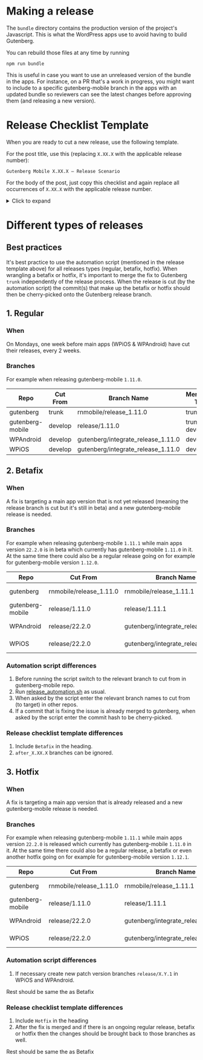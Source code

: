 # Making a release

The `bundle` directory contains the production version of the project's Javascript. This is what the WordPress apps use to avoid having to build Gutenberg.

You can rebuild those files at any time by running

```
npm run bundle
```

This is useful in case you want to use an unreleased version of the bundle in the apps. For instance, on a PR that's a work in progress, you might want to include to a specific gutenberg-mobile branch in the apps with an updated bundle so reviewers can see the latest changes before approving them (and releasing a new version).

# Release Checklist Template

When you are ready to cut a new release, use the following template.

For the post title, use this (replacing `X.XX.X` with the applicable release number):

```
Gutenberg Mobile X.XX.X – Release Scenario
```

For the body of the post, just copy this checklist and again replace all occurrences of `X.XX.X` with the applicable release number.
<details><summary>Click to expand</summary>
<p>
  
```html

<!-- wp:paragraph -->
<p>This checklist is based on the <a href="https://github.com/wordpress-mobile/release-toolkit-gutenberg-mobile/blob/develop/Releasing.md#release-checklist-template">Release Checklist Template</a>. If you need a checklist for a new gutenberg-mobile release, please copy from that template.</p>
<!-- /wp:paragraph -->

<!-- wp:paragraph -->
<p>+mobilegutenberg +mobilegutenpagesp2</p>
<!-- /wp:paragraph -->

<!-- wp:heading {"level":3} -->
<h3>Day 1 - create the release branch, update the version</h3>
<!-- /wp:heading -->

<!-- wp:paragraph -->
<p>o Visit all opened PR's in gutenberg-mobile repo that are assigned to milestone X.XX.X and leave a message with options to (i) merge the PR as soon as possible, (ii) bump the PR to the next milestone, or (iii) remove the milestone from the PR.</p>
<!-- /wp:paragraph -->

<!-- wp:paragraph -->
<p>o Check that <code>gutenberg-mobile/RNTAztecView.podspec</code> and <code>gutenberg-mobile/gutenberg/packages/react-native-aztec/RNTAztecView.podspec</code> refer to the same <code>WordPress-Aztec-iOS</code> version and are pointing to a stable release.</p>
<!-- /wp:paragraph -->

<!-- wp:paragraph -->
<p>o Clone release scripts from <code>https://github.com/wordpress-mobile/release-toolkit-gutenberg-mobile</code> or pull the latest version if you already have it.</p>
<!-- /wp:paragraph -->

<!-- wp:paragraph -->
<p>o Run the release script in release-toolkit-gutenberg-mobile: <code>./release_automation.sh</code>. This will take care of creating the gutenberg and gutenberg-mobile release PRs as well as WPAndroid and WPiOS integration PRs.</p>
<!-- /wp:paragraph -->

<!-- wp:paragraph -->
<p>o Run the Optional Tests on both the WPiOS and WPAndroid PRs.</p>
<!-- /wp:paragraph -->

<!-- wp:paragraph -->
<p>o Trigger an installable build on WPiOS PR.</p>
<!-- /wp:paragraph -->

<!-- wp:paragraph -->
<p>o Fill in the missing parts of the gutenberg-mobile PR description.</p>
<!-- /wp:paragraph -->

<!-- wp:paragraph -->
<p>o Mark all 4 PRs ready for review and request reviews for them from your release wrangler buddy.</p>
<!-- /wp:paragraph -->

<!-- wp:paragraph -->
<p>o Message any related Slack channels to inform that the gutenberg-mobile release is now cut and any new WPiOS and WPAndroid changes having related gutenberg-mobile or gutenberg parts should now be merged to <code>gutenberg/after_X.XX.X</code> branches on WPiOS and WPAndroid until their own releases are cut next week.</p>
<!-- /wp:paragraph -->

<!-- wp:paragraph -->
<p>o If this is a release for inclusion in the frozen WPiOS and WPAndroid release branches (ie. this is a point-release, e.g. X.XX.2), ping the directly responsible individual handing the release of each platform of the main apps.</p>
<!-- /wp:paragraph -->

<!-- wp:heading {"level":3} -->
<h3>Release Testing</h3>
<!-- /wp:heading -->

<!-- wp:paragraph -->
<p>o Use the main WP apps to test the new changes in the PR</p>
<!-- /wp:paragraph -->

<!-- wp:paragraph -->
<p>o Smoke test the main WP apps for <a href="https://github.com/wordpress-mobile/test-cases/tree/master/test-cases/gutenberg/writing-flow">general writing flow</a></p>
<!-- /wp:paragraph -->

<!-- wp:paragraph -->
<p>o Test the Unsupported Block Editor on WP Apps (<a href="https://github.com/wordpress-mobile/test-cases/blob/trunk/test-cases/gutenberg/unsupported-block-editing.md#unsupported-block-editing---test-cases">see steps</a>).</p>
<!-- /wp:paragraph -->

<!-- wp:paragraph -->
<p>o Sanity <a href="https://github.com/wordpress-mobile/test-cases/blob/trunk/test-suites/gutenberg/sanity-test-suites.md">test suites</a> for WP Apps should be completed for each platform. (See <a href="https://mobilegutenpagesp2.wordpress.com/sanity-testing-rotations/">testing schedule</a>)</p>
<!-- /wp:paragraph -->

<!-- wp:heading {"level":3} -->
<h3>New Aztec Release</h3>
<!-- /wp:heading -->

<!-- wp:paragraph -->
<p>o Make sure there is no pending Aztec PR required for this Gutenberg release. Check the commit hash referred in the gutenberg repo is in the Aztec <code>develop</code> branch. If it's not, make sure pending PRs are merged before next steps.</p>
<!-- /wp:paragraph -->

<!-- wp:paragraph -->
<p>o Open a PR on Aztec repo to update the <code>CHANGELOG.md</code> and <code>README.md</code> files with the new version name.</p>
<!-- /wp:paragraph -->

<!-- wp:paragraph -->
<p>o Create a new release and name it with the tag name from step 1. For Aztec-iOS, follow <a href="https://github.com/wordpress-mobile/AztecEditor-iOS/blob/develop/Documentation/ReleaseProcess.md">this process</a>. For Aztec-Android, releases are created via the <a href="https://github.com/wordpress-mobile/AztecEditor-Android/releases">GitHub releases page</a> by hitting the “Draft new release” button, put the tag name to be created in the tag version field and release title field, and also add the changelog to the release description. The binary assets (.zip, tar.gz files) are attached automatically after hitting “Publish release”.</p>
<!-- /wp:paragraph -->

<!-- wp:heading {"level":3} -->
<h3>(Optional) Specific tasks after a PR has been merged after the freeze</h3>
<!-- /wp:heading -->

<!-- wp:paragraph -->
<p>o After a merge happened in gutenberg-mobile <code>release/X.XX.X</code> or in gutenberg <code>rnmobile/release-X.XX.X</code>, make sure the <code>gutenberg</code> submodule points to the right hash (and make sure the <code>rnmobile/release-X.XX.X</code> in the gutenberg repo branch has been updated)</p>
<!-- /wp:paragraph -->

<!-- wp:paragraph -->
<p>o If there were changes in Gutenberg repo, make sure to cherry-pick the changes that landed in the <code>trunk</code> branch back to the release branch and don't forget to run <code>npm run bundle</code> in gutenberg-mobile again if necessary.</p>
<!-- /wp:paragraph -->

<!-- wp:paragraph -->
<p>o Add the new change to the "Extra PRs that Landed After the Release Was Cut" section of the gb-mobile PR description.</p>
<!-- /wp:paragraph -->

<!-- wp:paragraph -->
<p>o Re-run the Optional Tests on both the WPiOS and WPAndroid PRs.</p>
<!-- /wp:paragraph -->

<!-- wp:heading {"level":3} -->
<h3>Last Day</h3>
<!-- /wp:heading -->

<!-- wp:paragraph -->
<p>o Make sure that the bundle files on the Gutenberg-Mobile release branch have been updated to include any changes to the release branch.</p>
<!-- /wp:paragraph -->

<!-- wp:paragraph -->
<p>o Merge the Gutenberg-Mobile PR to <code>trunk</code>. WARNING: Don’t merge the Gutenberg PR to <code>trunk</code> at this point.</p>
<!-- /wp:paragraph -->

<!-- wp:paragraph -->
<p>o Tag the head of Gutenberg release branch that the Gutenberg-Mobile release branch is pointing to with the <code>rnmobile/X.XX.X</code> tag.</p>
<!-- /wp:paragraph -->

<!-- wp:paragraph -->
<p>o Create a new GitHub release pointing to the tag: https://github.com/wordpress-mobile/gutenberg-mobile/releases/new?tag=vX.XX.X&target=trunk&title=Release%20X.XX.X. Include a list of changes in the release's description</p>
<!-- /wp:paragraph -->

<!-- wp:paragraph -->
<p>o In WPiOS update the reference to point to the <em>tag</em>.</p>
<!-- /wp:paragraph -->

<!-- wp:paragraph -->
<p>o In WPAndroid, update the <code>gutenbergMobileVersion</code> in <code>build.gradle</code> to point to the <em>tag</em>.</p>
<!-- /wp:paragraph -->


<!-- wp:paragraph -->
<p>o Re-run the Optional Tests on both the WPiOS and WPAndroid PRs.</p>
<!-- /wp:paragraph -->

<!-- wp:paragraph -->
<p>o Main apps PRs should be ready to merge to their develop now. Merge them or get them merged.</p>
<!-- /wp:paragraph -->

<!-- wp:paragraph -->
<p>o Once everything is merged, ping our friends in #platform9 and let them know we’ve merged our release so everything is right from our side to cut the main app releases.</p>
<!-- /wp:paragraph -->

<!-- wp:heading {"level":3} -->
<h3>Bringing release changes back to development branches</h3>
<!-- /wp:heading -->

<!-- wp:paragraph -->
<p>o If there are any conflicts in the Gutenberg PR, merge <code>trunk</code> into it and resolve them.</p>
<!-- /wp:paragraph -->

<!-- wp:paragraph -->
<p>o Check if you can open a PR from <code>trunk</code> to <code>develop</code> in Gutenberg Mobile without any conflicts: https://github.com/wordpress-mobile/gutenberg-mobile/compare/develop...trunk. If there are any conflicts, create a branch from <code>trunk</code> with a name like <code>merge_release_x.xx.x_to_develop</code>, merge <code>develop</code> into it, resolve any conflicts.</p>
<!-- /wp:paragraph -->

<!-- wp:paragraph -->
<p>o Open a PR from Gutenberg Mobile <code>trunk</code> (or <code>merge_release_x.xx.x_to_develop</code> branch) to <code>develop</code>.</p>
<!-- /wp:paragraph -->

<!-- wp:paragraph -->
<p>o Merge the Gutenberg PR to <code>trunk</code>.</p>
<!-- /wp:paragraph -->

<!-- wp:paragraph -->
<p>o Update the Gutenberg reference in the Gutenberg Mobile PR so it points to the Gutenberg PR merge commit in <code>trunk</code>.</p>
<!-- /wp:paragraph -->

<!-- wp:paragraph -->
<p>o Merge the Gutenberg Mobile PR to <code>develop</code>.</p>
<!-- /wp:paragraph -->

<!-- wp:heading {"level":3} -->
<h3>AFTER the main apps have cut their release branches</h3>
<!-- /wp:heading -->

<!-- wp:paragraph -->
<p>o Update the <code>gutenberg/after_X.XX.X</code> branches and open a PR against <code>develop</code>. If the branches are empty we’ll just delete them. The PR can actually get created as soon as something gets merged to the after_X.XX.X branches.&nbsp; Merge the <code>gutenberg/after_X.XX.X</code> PR(s) only AFTER the main apps have cut their release branches.</p>
<!-- /wp:paragraph -->

<!-- wp:paragraph -->
<p>o Update the <a href="https://docs.google.com/spreadsheets/d/15U4v6zUBmPGagksHX_6ZfVA672-1qB2MO8M7HYBOOgQ/edit?usp=sharing">Release Incident Spreadsheet</a> with any fixes that occurred after the release branches were cut.</p>
<!-- /wp:paragraph -->

<!-- wp:heading {"level":3} -->
<h3>You're done</h3>
<!-- /wp:heading -->

<!-- wp:paragraph -->
<p>o Pass the baton. Ping the dev who is responsible for the next release</p>
<!-- /wp:paragraph -->

<!-- wp:paragraph -->
<p>o Celebrate!</p>
<!-- /wp:paragraph -->

```


</p>
</details>

# Different types of releases

## Best practices

It's best practice to use the automation script (mentioned in the release template above) for all releases types (regular, betafix, hotfix). When wrangling a betafix or hotfix, it's important to merge the fix to Gutenberg `trunk` independently of the release process. When the release is cut (by the automation script) the commit(s) that make up the betafix or hotfix should then be cherry-picked onto the Gutenberg release branch.

## 1. Regular

### When

On Mondays, one week before main apps (WPiOS & WPAndroid) have cut their releases, every 2 weeks.

### Branches

For example when releasing gutenberg-mobile `1.11.0`.

| Repo             | Cut From | Branch Name                        | Merging To      |
| ---------------- | -------- | ---------------------------------- | --------------- |
| gutenberg        | trunk    | rnmobile/release_1.11.0            | trunk           |
| gutenberg-mobile | develop  | release/1.11.0                     | trunk & develop |
| WPAndroid        | develop  | gutenberg/integrate_release_1.11.0 | develop         |
| WPiOS            | develop  | gutenberg/integrate_release_1.11.0 | develop         |

## 2. Betafix

### When

A fix is targeting a main app version that is not yet released (meaning the release branch is cut but it's still in beta) and a new gutenberg-mobile release is needed.

### Branches

For example when releasing gutenberg-mobile `1.11.1` while main apps version `22.2.0` is in beta which currently has gutenberg-mobile `1.11.0` in it.
At the same time there could also be a regular release going on for example for gutenberg-mobile version `1.12.0`.

| Repo             | Cut From                | Branch Name                        | Merging To                                                       |
| ---------------- | ----------------------- | ---------------------------------- | ---------------------------------------------------------------- |
| gutenberg        | rnmobile/release_1.11.0 | rnmobile/release_1.11.1            | trunk & (maybe also) rnmobile/release_1.12.0                     |
| gutenberg-mobile | release/1.11.0          | release/1.11.1                     | trunk & develop & (maybe also) release/1.12.0                    |
| WPAndroid        | release/22.2.0          | gutenberg/integrate_release_1.11.1 | release/22.2.0 & (maybe also) gutenberg/integrate_release_1.12.0 |
| WPiOS            | release/22.2.0          | gutenberg/integrate_release_1.11.1 | release/22.2.0 & (maybe also) gutenberg/integrate_release_1.12.0 |

### Automation script differences

1. Before running the script switch to the relevant branch to cut from in gutenberg-mobile repo.
1. Run [release_automation.sh](./release_automation.sh) as usual.
1. When asked by the script enter the relevant branch names to cut from (to target) in other repos.
1. If a commit that is fixing the issue is already merged to gutenberg, when asked by the script enter the commit hash to be cherry-picked.

### Release checklist template differences

1. Include `Betafix` in the heading.
1. `after_X.XX.X` branches can be ignored.

## 3. Hotfix

### When

A fix is targeting a main app version that is already released and a new gutenberg-mobile release is needed.

### Branches

For example when releasing gutenberg-mobile `1.11.1` while main apps version `22.2.0` is released which currently has gutenberg-mobile `1.11.0` in it.
At the same time there could also be a regular release, a betafix or even another hotfix going on for example for gutenberg-mobile version `1.12.1`.

| Repo             | Cut From                | Branch Name                        | Merging To                                                       |
| ---------------- | ----------------------- | ---------------------------------- | ---------------------------------------------------------------- |
| gutenberg        | rnmobile/release_1.11.0 | rnmobile/release_1.11.1            | trunk & (maybe also) rnmobile/release_1.12.1                     |
| gutenberg-mobile | release/1.11.0          | release/1.11.1                     | trunk & develop & (maybe also) release/1.12.1                    |
| WPAndroid        | release/22.2.0          | gutenberg/integrate_release_1.11.1 | release/22.2.1 & (maybe also) gutenberg/integrate_release_1.12.1 |
| WPiOS            | release/22.2.0          | gutenberg/integrate_release_1.11.1 | release/22.2.1 & (maybe also) gutenberg/integrate_release_1.12.1 |

### Automation script differences

1. If necessary create new patch version branches `release/X.Y.1` in WPiOS and WPAndroid.

Rest should be same the as Betafix

### Release checklist template differences

1. Include `Hotfix` in the heading
1. After the fix is merged and if there is an ongoing regular release, betafix or hotfix then the changes should be brought back to those branches as well.

Rest should be same the as Betafix
